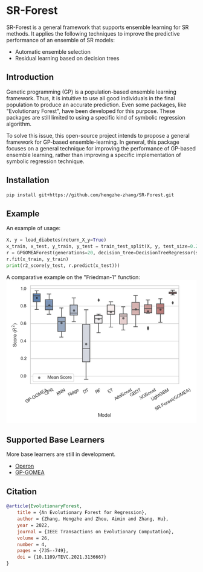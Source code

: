 # SR-Forest

SR-Forest is a general framework that supports ensemble learning for SR methods. It applies the following techniques to improve
the predictive performance of an ensemble of SR models:

* Automatic ensemble selection
* Residual learning based on decision trees

## Introduction
Genetic programming (GP) is a population-based ensemble learning framework. Thus, it is intuitive to use all good individuals in the final population to produce an accurate prediction. Even some packages, like "Evolutionary Forest", have been developed for this purpose. These packages are still limited to using a specific kind of symbolic regression algorithm.

To solve this issue, this open-source project intends to propose a general framework for GP-based ensemble-learning. In general, this package focuses on a general technique for improving the performance of GP-based ensemble learning, rather than improving a specific implementation of symbolic regression technique.

## Installation

```bash
pip install git+https://github.com/hengzhe-zhang/SR-Forest.git
```

## Example
An example of usage:
```python
X, y = load_diabetes(return_X_y=True)
x_train, x_test, y_train, y_test = train_test_split(X, y, test_size=0.2, random_state=0)
r = GPGOMEAForest(generations=20, decision_tree=DecisionTreeRegressor(splitter='random'))
r.fit(x_train, y_train)
print(r2_score(y_test, r.predict(x_test)))
```

A comparative example on the "Friedman-1" function:
![Comparative example on the "Friedman-1" function](docs/sr-forest.png)

## Supported Base Learners

More base learners are still in development.

* [Operon](https://github.com/hengzhe-zhang/SR-Forest/blob/master/sr_forest/operon_ensemble.py)
* [GP-GOMEA](https://github.com/hengzhe-zhang/SR-Forest/blob/master/sr_forest/gp_gomea_ensemble.py)

## Citation

```bibtex
@article{EvolutionaryForest,
    title = {An Evolutionary Forest for Regression},
    author = {Zhang, Hengzhe and Zhou, Aimin and Zhang, Hu},
    year = 2022,
    journal = {IEEE Transactions on Evolutionary Computation},
    volume = 26,
    number = 4,
    pages = {735--749},
    doi = {10.1109/TEVC.2021.3136667}
}
```
